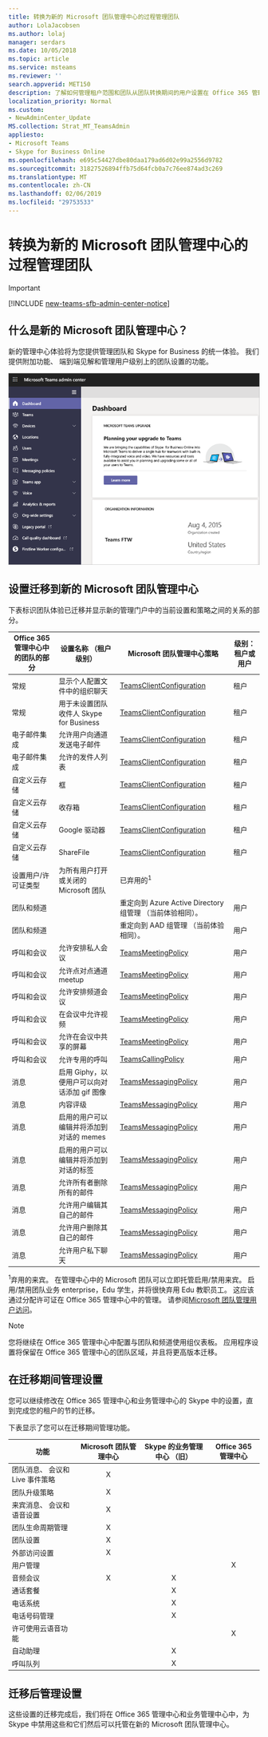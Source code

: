```yaml
---
title: 转换为新的 Microsoft 团队管理中心的过程管理团队
author: LolaJacobsen
ms.author: lolaj
manager: serdars
ms.date: 10/05/2018
ms.topic: article
ms.service: msteams
ms.reviewer: ''
search.appverid: MET150
description: 了解如何管理租户范围和团队从团队转换期间的用户设置在 Office 365 管理中心对新的 Microsoft 团队管理中心体验。
localization_priority: Normal
ms.custom:
- NewAdminCenter_Update
MS.collection: Strat_MT_TeamsAdmin
appliesto:
- Microsoft Teams
- Skype for Business Online
ms.openlocfilehash: e695c54427dbe80daa179ad6d02e99a2556d9782
ms.sourcegitcommit: 31827526894ffb75d64fcb0a7c76ee874ad3c269
ms.translationtype: MT
ms.contentlocale: zh-CN
ms.lasthandoff: 02/06/2019
ms.locfileid: "29753533"
---
```

<a name="manage-teams-during-the-transition-to-the-new-microsoft-teams-admin-center"></a>转换为新的 Microsoft 团队管理中心的过程管理团队
======================================================

> [!IMPORTANT]
> [!INCLUDE [new-teams-sfb-admin-center-notice](includes/new-teams-sfb-admin-center-notice.md)]

## <a name="what-is-the-new-microsoft-teams-admin-center"></a>什么是新的 Microsoft 团队管理中心？  

新的管理中心体验将为您提供管理团队和 Skype for Business 的统一体验。 我们提供附加功能、 端到端见解和管理用户级别上的团队设置的功能。

![在管理中心内，Microsoft 团队的屏幕截图。](media/manage-teams-skype-for-business-admin-center-portal.png)

## <a name="settings-migrated-to-the-new-microsoft-teams-admin-center"></a>设置迁移到新的 Microsoft 团队管理中心

下表标识团队体验已迁移并显示新的管理门户中的当前设置和策略之间的关系的部分。

|Office 365 管理中心中的团队的部分  |设置名称 （租户级别）  |Microsoft 团队管理中心策略   |级别： 租户或用户   |
|---------|---------|---------|---------|
|常规     |显示个人配置文件中的组织聊天        |  [TeamsClientConfiguration](https://docs.microsoft.com/powershell/module/skype/set-csteamsclientconfiguration?view=skype-ps)       |  租户       |
|常规     |用于未设置团队收件人 Skype for Business         |[TeamsClientConfiguration](https://docs.microsoft.com/powershell/module/skype/set-csteamsclientconfiguration?view=skype-ps)         |租户         |
|电子邮件集成     |允许用户向通道发送电子邮件         |[TeamsClientConfiguration](https://docs.microsoft.com/powershell/module/skype/set-csteamsclientconfiguration?view=skype-ps)         |租户         |
|电子邮件集成     |允许的发件人列表         |[TeamsClientConfiguration](https://docs.microsoft.com/powershell/module/skype/set-csteamsclientconfiguration?view=skype-ps)        |租户         |
|自定义云存储     |框         |[TeamsClientConfiguration](https://docs.microsoft.com/powershell/module/skype/set-csteamsclientconfiguration?view=skype-ps)         |租户         |
|自定义云存储     |收存箱        |[TeamsClientConfiguration](https://docs.microsoft.com/powershell/module/skype/set-csteamsclientconfiguration?view=skype-ps)         |租户         |
|自定义云存储     |Google 驱动器        |[TeamsClientConfiguration](https://docs.microsoft.com/powershell/module/skype/set-csteamsclientconfiguration?view=skype-ps)         |租户         |
|自定义云存储     |ShareFile        |[TeamsClientConfiguration](https://docs.microsoft.com/powershell/module/skype/set-csteamsclientconfiguration?view=skype-ps)         |租户         |
|设置用户/许可证类型     |为所有用户打开或关闭的 Microsoft 团队          |已弃用的<sup>1</sup>        |         |
|团队和频道     |         |重定向到 Azure Active Directory 组管理 （当前体验相同）。              |用户         |
|团队和频道     |         |重定向到 AAD 组管理 （当前体验相同）。             |用户          |
|呼叫和会议     |允许安排私人会议         |[TeamsMeetingPolicy](https://docs.microsoft.com/powershell/module/skype/set-csteamsmeetingpolicy?view=skype-ps)         |用户          |
|呼叫和会议     |允许点对点通道 meetup         |[TeamsMeetingPolicy](https://docs.microsoft.com/powershell/module/skype/set-csteamsmeetingpolicy?view=skype-ps)         |用户          |
|呼叫和会议     |允许安排频道会议         |[TeamsMeetingPolicy](https://docs.microsoft.com/powershell/module/skype/set-csteamsmeetingpolicy?view=skype-ps)         |用户          |
|呼叫和会议     |在会议中允许视频         |[TeamsMeetingPolicy](https://docs.microsoft.com/powershell/module/skype/set-csteamsmeetingpolicy?view=skype-ps)         |用户          |
|呼叫和会议     |允许在会议中共享的屏幕         |[TeamsMeetingPolicy](https://docs.microsoft.com/powershell/module/skype/set-csteamsmeetingpolicy?view=skype-ps)         |用户          |
|呼叫和会议     |允许专用的呼叫         |[TeamsCallingPolicy](https://docs.microsoft.com/powershell/module/skype/set-csteamscallingpolicy?view=skype-ps)        |用户          |
|消息     |启用 Giphy，以便用户可以向对话添加 gif 图像         |[TeamsMessagingPolicy](https://docs.microsoft.com/powershell/module/skype/set-csteamsmessagingpolicy?view=skype-ps)         |用户         |
|消息     |内容评级         |[TeamsMessagingPolicy](https://docs.microsoft.com/powershell/module/skype/set-csteamsmessagingpolicy?view=skype-ps)         |用户         |
|消息     |启用的用户可以编辑并将添加到对话的 memes         |[TeamsMessagingPolicy](https://docs.microsoft.com/powershell/module/skype/set-csteamsmessagingpolicy?view=skype-ps)         |用户         |
|消息     |启用的用户可以编辑并将添加到对话的标签         |[TeamsMessagingPolicy](https://docs.microsoft.com/powershell/module/skype/set-csteamsmessagingpolicy?view=skype-ps)         |用户         |
|消息     |允许所有者删除所有的邮件         |[TeamsMessagingPolicy](https://docs.microsoft.com/powershell/module/skype/set-csteamsmessagingpolicy?view=skype-ps)         |用户         |
|消息     |允许用户编辑其自己的邮件         |[TeamsMessagingPolicy](https://docs.microsoft.com/powershell/module/skype/set-csteamsmessagingpolicy?view=skype-ps)         |用户         |
|消息     |允许用户删除其自己的邮件         |[TeamsMessagingPolicy](https://docs.microsoft.com/powershell/module/skype/set-csteamsmessagingpolicy?view=skype-ps)         |用户         |
|消息     |允许用户私下聊天         |[TeamsMessagingPolicy](https://docs.microsoft.com/powershell/module/skype/set-csteamsmessagingpolicy?view=skype-ps)         |用户         |

<sup>1</sup>弃用的来宾。 在管理中心中的 Microsoft 团队可以立即托管启用/禁用来宾。 启用/禁用团队业务 enterprise，Edu 学生，并将很快弃用 Edu 教职员工。 这应该通过分配许可证在 Office 365 管理中心中的管理。 请参阅[Microsoft 团队管理用户访问](user-access.md)。

> [!NOTE]
> 您将继续在 Office 365 管理中心中配置与团队和频道使用组仪表板。 应用程序设置将保留在 Office 365 管理中心的团队区域，并且将更高版本迁移。 

## <a name="manage-settings-during-the-migration"></a>在迁移期间管理设置

您可以继续修改在 Office 365 管理中心和业务管理中心的 Skype 中的设置，直到完成您的租户的节的迁移。 

下表显示了您可以在迁移期间管理功能。

|功能  |Microsoft 团队管理中心                      |Skype 的业务管理中心 （旧）  |Office 365 管理中心  |
|---------|:---------:|:---------:|:---------:|
|团队消息、 会议和 Live 事件策略     |     X    |         |         |
|团队升级策略     |    X     |         |         |
|来宾消息、 会议和语音设置     |   X      |         |         |
|团队生命周期管理   |    X    |      |       |
|团队设置   |    X    |      |       |
|外部访问设置     |    X    |      |       |
|用户管理    |         |         |    X     |    
|音频会议     |    X     |    X     |         |
|通话套餐     |         |    X     |         |
|电话系统    |         |     X    |         |
|电话号码管理     |         |   X      |         |
|许可使用云语音功能     |         |         |    X     |
|自动助理     |         |    X     |         |
|呼叫队列     |         |    X     |         |

## <a name="manage-settings-after-the-migration"></a>迁移后管理设置

这些设置的迁移完成后，我们将在 Office 365 管理中心和业务管理中心中，为 Skype 中禁用这些和它们然后可以托管在新的 Microsoft 团队管理中心。



